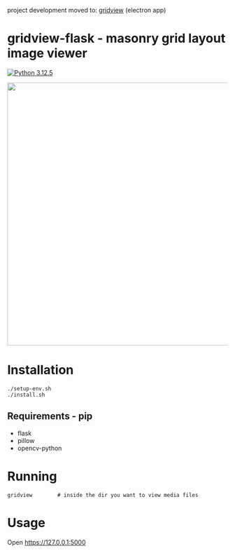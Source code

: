 project development moved to: [gridview](https://github.com/0000xFFFF/gridview) (electron app)

# gridview-flask - masonry grid layout image viewer

[![Python 3.12.5](https://img.shields.io/badge/Python-3.12.5-yellow.svg)](http://www.python.org/download/)

<img src="preview/preview.gif" width="600" height="600">

# Installation
```
./setup-env.sh
./install.sh
```

## Requirements - pip
* flask
* pillow
* opencv-python

# Running
```
gridview        # inside the dir you want to view media files
```
# Usage
Open https://127.0.0.1:5000

